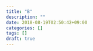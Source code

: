 ```yaml
---
title: "B"
description: ""
date: 2018-08-19T02:50:42+09:00
categories: []
tags: []
draft: true
---
```



<!--more-->
